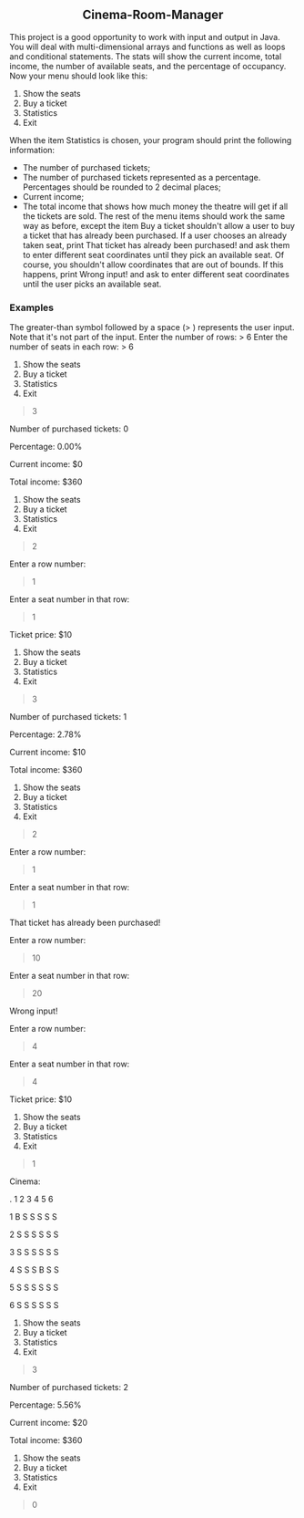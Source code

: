 <h2 align="center">
  Cinema-Room-Manager
</h2>

This project is a good opportunity to work with input and output in Java. You will deal with multi-dimensional arrays and functions as well as loops and conditional statements.
The stats will show the current income, total income, the number of available seats, and the percentage of occupancy.
Now your menu should look like this:
1. Show the seats
2. Buy a ticket
3. Statistics
0. Exit

When the item Statistics is chosen, your program should print the following information:
- The number of purchased tickets;
- The number of purchased tickets represented as a percentage. Percentages should be rounded to 2 decimal places;
- Current income;
- The total income that shows how much money the theatre will get if all the tickets are sold.
The rest of the menu items should work the same way as before, except the item Buy a ticket shouldn't allow a user to buy a ticket that has already been purchased.
If a user chooses an already taken seat, print That ticket has already been purchased! and ask them to enter different seat coordinates until they pick an available seat. Of course, you shouldn't allow coordinates that are out of bounds. If this happens, print Wrong input! and ask to enter different seat coordinates until the user picks an available seat.
<h3 align="left">
  Examples
</h3>
The greater-than symbol followed by a space (> ) represents the user input. Note that it's not part of the input.
Enter the number of rows:
> 6
Enter the number of seats in each row:
> 6

1. Show the seats
2. Buy a ticket
3. Statistics
0. Exit
> 3

Number of purchased tickets: 0

Percentage: 0.00%

Current income: $0

Total income: $360


1. Show the seats
2. Buy a ticket
3. Statistics
0. Exit
> 2

Enter a row number:
> 1

Enter a seat number in that row:
> 1

Ticket price: $10

1. Show the seats
2. Buy a ticket
3. Statistics
0. Exit
> 3

Number of purchased tickets: 1

Percentage: 2.78%

Current income: $10

Total income: $360


1. Show the seats
2. Buy a ticket
3. Statistics
0. Exit
> 2

Enter a row number:
> 1

Enter a seat number in that row:
> 1

That ticket has already been purchased!

Enter a row number:
> 10

Enter a seat number in that row:
> 20

Wrong input!

Enter a row number:
> 4

Enter a seat number in that row:
> 4

Ticket price: $10

1. Show the seats
2. Buy a ticket
3. Statistics
0. Exit
> 1

Cinema:

.   1   2   3   4   5   6
  
1   B   S   S   S   S   S

2   S   S   S   S   S   S

3   S   S   S   S   S   S

4   S   S   S   B   S   S

5   S   S   S   S   S   S

6   S   S   S   S   S   S

1. Show the seats
2. Buy a ticket
3. Statistics
0. Exit
> 3

Number of purchased tickets: 2

Percentage: 5.56%

Current income: $20

Total income: $360

1. Show the seats
2. Buy a ticket
3. Statistics
0. Exit
> 0

